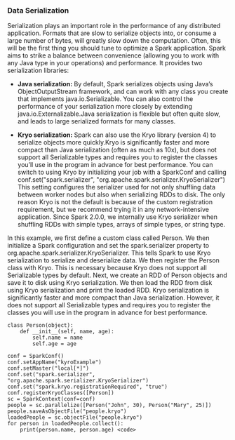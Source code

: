 ### Data Serialization
Serialization plays an important role in the performance of any distributed application.
Formats that are slow to serialize objects into, or consume a large number of bytes, will greatly slow down the computation.
Often, this will be the first thing you should tune to optimize a Spark application.
Spark aims to strike a balance between convenience (allowing you to work with any Java type in your operations) and performance.
It provides two serialization libraries:

- __Java serialization:__ By default, Spark serializes objects using Java’s ObjectOutputStream framework, and can work with any class you create that implements java.io.Serializable.
You can also control the performance of your serialization more closely by extending java.io.Externalizable.Java serialization is flexible but often quite slow, and leads to large serialized formats for many classes.

- __Kryo serialization:__ Spark can also use the Kryo library (version 4) to serialize objects more quickly.Kryo is significantly faster and more compact than Java serialization (often as much as 10x), but does not support all Serializable types and requires you to register the classes you’ll use in the program in advance for best performance.
You can switch to using Kryo by initializing your job with a SparkConf and calling 
conf.set("spark.serializer", "org.apache.spark.serializer.KryoSerializer")
This setting configures the serializer used for not only shuffling data between worker nodes but also when serializing RDDs to disk.
The only reason Kryo is not the default is because of the custom registration requirement, but we recommend trying it in any network-intensive application.
Since Spark 2.0.0, we internally use Kryo serializer when shuffling RDDs with simple types, arrays of simple types, or string type.


In this example, we first define a custom class called Person.
We then initialize a Spark configuration and set the spark.serializer property to org.apache.spark.serializer.KryoSerializer.
This tells Spark to use Kryo serialization to serialize and deserialize data.
We then register the Person class with Kryo. This is necessary because Kryo does not support all Serializable types by default.
Next, we create an RDD of Person objects and save it to disk using Kryo serialization. 
We then load the RDD from disk using Kryo serialization and print the loaded RDD.
Kryo serialization is significantly faster and more compact than Java serialization.
However, it does not support all Serializable types and requires you to register the classes you will use in the program in advance for best performance.

```
class Person(object):
    def __init__(self, name, age):
        self.name = name
        self.age = age

conf = SparkConf()
conf.setAppName("kyroExample")
conf.setMaster("local[*]")
conf.set("spark.serializer", "org.apache.spark.serializer.KryoSerializer")
conf.set("spark.kryo.registrationRequired", "true")
conf.registerKryoClasses([Person])
sc = SparkContext(conf=conf)
people = sc.parallelize([Person("John", 30), Person("Mary", 25)])
people.saveAsObjectFile("people.kryo")
loadedPeople = sc.objectFile("people.kryo")
for person in loadedPeople.collect():
    print(person.name, person.age) <code>
```